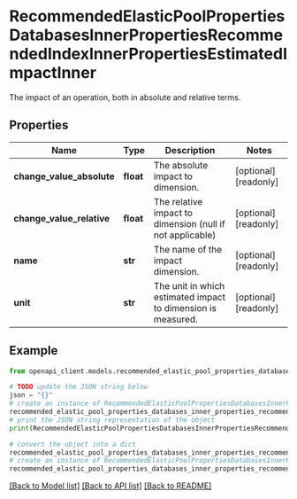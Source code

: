 # RecommendedElasticPoolPropertiesDatabasesInnerPropertiesRecommendedIndexInnerPropertiesEstimatedImpactInner

The impact of an operation, both in absolute and relative terms.

## Properties

Name | Type | Description | Notes
------------ | ------------- | ------------- | -------------
**change_value_absolute** | **float** | The absolute impact to dimension. | [optional] [readonly] 
**change_value_relative** | **float** | The relative impact to dimension (null if not applicable) | [optional] [readonly] 
**name** | **str** | The name of the impact dimension. | [optional] [readonly] 
**unit** | **str** | The unit in which estimated impact to dimension is measured. | [optional] [readonly] 

## Example

```python
from openapi_client.models.recommended_elastic_pool_properties_databases_inner_properties_recommended_index_inner_properties_estimated_impact_inner import RecommendedElasticPoolPropertiesDatabasesInnerPropertiesRecommendedIndexInnerPropertiesEstimatedImpactInner

# TODO update the JSON string below
json = "{}"
# create an instance of RecommendedElasticPoolPropertiesDatabasesInnerPropertiesRecommendedIndexInnerPropertiesEstimatedImpactInner from a JSON string
recommended_elastic_pool_properties_databases_inner_properties_recommended_index_inner_properties_estimated_impact_inner_instance = RecommendedElasticPoolPropertiesDatabasesInnerPropertiesRecommendedIndexInnerPropertiesEstimatedImpactInner.from_json(json)
# print the JSON string representation of the object
print(RecommendedElasticPoolPropertiesDatabasesInnerPropertiesRecommendedIndexInnerPropertiesEstimatedImpactInner.to_json())

# convert the object into a dict
recommended_elastic_pool_properties_databases_inner_properties_recommended_index_inner_properties_estimated_impact_inner_dict = recommended_elastic_pool_properties_databases_inner_properties_recommended_index_inner_properties_estimated_impact_inner_instance.to_dict()
# create an instance of RecommendedElasticPoolPropertiesDatabasesInnerPropertiesRecommendedIndexInnerPropertiesEstimatedImpactInner from a dict
recommended_elastic_pool_properties_databases_inner_properties_recommended_index_inner_properties_estimated_impact_inner_from_dict = RecommendedElasticPoolPropertiesDatabasesInnerPropertiesRecommendedIndexInnerPropertiesEstimatedImpactInner.from_dict(recommended_elastic_pool_properties_databases_inner_properties_recommended_index_inner_properties_estimated_impact_inner_dict)
```
[[Back to Model list]](../README.md#documentation-for-models) [[Back to API list]](../README.md#documentation-for-api-endpoints) [[Back to README]](../README.md)


